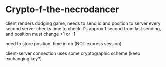 # Crypto-f-the-necrodancer

client renders dodging game, needs to send id and position to server every second
server checks time to check it's approx 1 second from last sending, and position must change +1 or -1

need to store position, time in db (NOT express session)

client-server connection uses some cryptographic scheme (keep exchanging key?)
